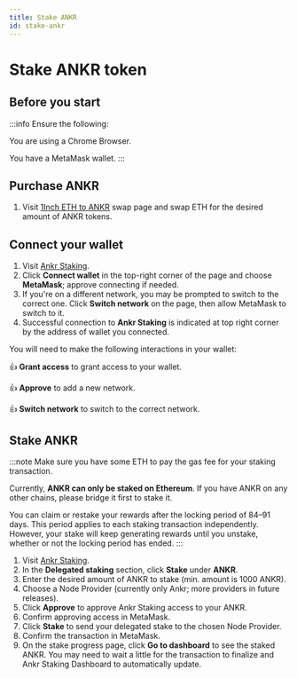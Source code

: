 ```yaml
---
title: Stake ANKR 
id: stake-ankr
---
```


# Stake ANKR token

## Before you start

:::info Ensure the following:

You are using a Chrome Browser.

You have a MetaMask wallet.
:::

## Purchase ANKR
1. Visit [1Inch ETH to ANKR](https://app.1inch.io/#/1/classic/swap/ETH/ANKR) swap page and swap ETH for the desired amount of ANKR tokens.

## Connect your wallet

1. Visit [Ankr Staking](https://www.ankr.com/staking/stake).
2. Click **Connect wallet** in the top-right corner of the page and choose **MetaMask**; approve connecting if needed.
3. If you're on a different network, you may be prompted to switch to the correct one. Click **Switch network** on the page, then allow MetaMask to switch to it.
4. Successful connection to **Ankr Staking** is indicated at top right corner by the address of wallet you connected.

You will need to make the following interactions in your wallet:

:thumbsup: **Grant access** to grant access to your wallet.

:thumbsup: **Approve** to add a new network.

:thumbsup: **Switch network** to switch to the correсt network.

## Stake ANKR

:::note
Make sure you have some ETH to pay the gas fee for your staking transaction.

Currently, **ANKR can only be staked on Ethereum**. If you have ANKR on any other chains, please bridge it first to stake it. 

You can claim or restake your rewards after the locking period of 84–91 days. This period applies to each staking transaction independently.
However, your stake will keep generating rewards until you unstake, whether or not the locking period has ended.
:::

1. Visit [Ankr Staking](https://www.ankr.com/staking/stake).
2. In the **Delegated staking** section, click **Stake** under **ANKR**.
3. Enter the desired amount of ANKR to stake (min. amount is 1000 ANKR).
4. Choose a Node Provider (currently only Ankr; more providers in future releases).
5. Click **Approve** to approve Ankr Staking access to your ANKR.
6. Confirm approving access in MetaMask.
7. Click **Stake** to send your delegated stake to the chosen Node Provider.
8. Confirm the transaction in MetaMask.
9. On the stake progress page, click **Go to dashboard** to see the staked ANKR. You may need to wait a little for the transaction to finalize and Ankr Staking Dashboard to automatically update.
